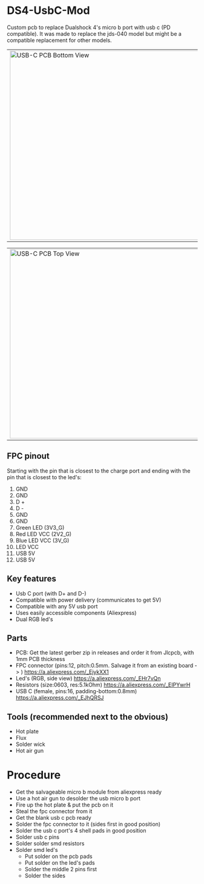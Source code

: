 # DS4-UsbC-Mod

Custom pcb to replace Dualshock 4's micro b port with usb c (PD compatible). It was made to replace the jds-040 model but might be a compatible replacement for other models.

<table>
  <tr>
    <td><img src="https://github.com/DoganM95/DS4-UsbC-Mod/assets/38842553/ba1c8847-5bf2-4835-9569-e061a3e7da26" alt="USB-C PCB Bottom View" style="width:100%; width: 500px;" /></td>
    <td><img src="https://github.com/DoganM95/DS4-UsbC-Mod/assets/38842553/dc7a516c-05b3-4503-b699-14db82dd3720" alt="USB-C PCB Top View" style="width:100%; width: 500px;" /></td>
  </tr>
</table>

<table>
  <tr>
    <td><img src="https://github.com/DoganM95/DS4-UsbC-Mod/assets/38842553/2156dd19-5f74-4983-b0be-04cec12e4c07" alt="USB-C PCB Top View" style="width:100%; width: 500px;" /></td>
    <td><img src="https://github.com/DoganM95/DS4-UsbC-Mod/assets/38842553/dac39760-7246-4728-9780-7458eb919624" alt="USB-C PCB Bottom View" style="width:100%; width: 500px;" /></td>
  </tr>
</table>

## FPC pinout

Starting with the pin that is closest to the charge port and ending with the pin that is closest to the led's:

1. GND
2. GND
3. D +
4. D -
5. GND
6. GND
7. Green LED (3V3_G)
8. Red LED VCC (2V2_G)
9. Blue LED VCC (3V_G)
10. LED VCC
11. USB 5V
12. USB 5V

## Key features
- Usb C port (with D+ and D-)
- Compatible with power delivery (communicates to get 5V)
- Compatible with any 5V usb port
- Uses easily accessible components (Aliexpress)
- Dual RGB led's

## Parts
- PCB: Get the latest gerber zip in releases and order it from Jlcpcb, with 1mm PCB thickness
- FPC connector (pins:12, pitch:0.5mm. Salvage it from an existing board -> ) https://a.aliexpress.com/_EjykXX1
- Led's (RGB, side view) https://a.aliexpress.com/_EHr7vQn
- Resistors (size:0603, res:5.1kOhm) https://a.aliexpress.com/_EIPYwrH
- USB C (female, pins:16, padding-bottom:0.8mm) https://a.aliexpress.com/_EJhQRSJ

## Tools (recommended next to the obvious)
- Hot plate
- Flux
- Solder wick
- Hot air gun

# Procedure
- Get the salvageable micro b module from aliexpress ready
- Use a hot air gun to desolder the usb micro b port
- Fire up the hot plate & put the pcb on it
- Steal the fpc connector from it
- Get the blank usb c pcb ready
- Solder the fpc connector to it (sides first in good position)
- Solder the usb c port's 4 shell pads in good position
- Solder usb c pins
- Solder solder smd resistors
- Solder smd led's
  - Put solder on the pcb pads
  - Put solder on the led's pads
  - Solder the middle 2 pins first
  - Solder the sides
